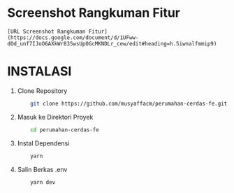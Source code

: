 # Screenshot Rangkuman Fitur
    [URL Screenshot Rangkuman Fitur](https://docs.google.com/document/d/1UFww-dOd_unf7IJoO6AXkWr835wsUpOGcMKNDLr_cew/edit#heading=h.5iwnalfmmip9)

# INSTALASI

 1. Clone Repository
    ```bash
        git clone https://github.com/musyaffacm/perumahan-cerdas-fe.git
    ```

 2. Masuk ke Direktori Proyek
    ```bash
        cd perumahan-cerdas-fe
    ```

 3. Instal Dependensi
    ```bash
        yarn
    ```

 4. Salin Berkas .env
    ```bash
        yarn dev
    ```
